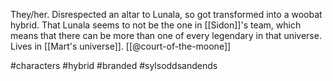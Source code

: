They/her. Disrespected an altar to Lunala, so got transformed into a woobat hybrid. That Lunala seems to not be the one in [[Sidon]]'s team, which means that there can be more than one of every legendary in that universe. Lives in [[Mart's universe]]. [[@court-of-the-moone]]

#characters #hybrid #branded #sylsoddsandends